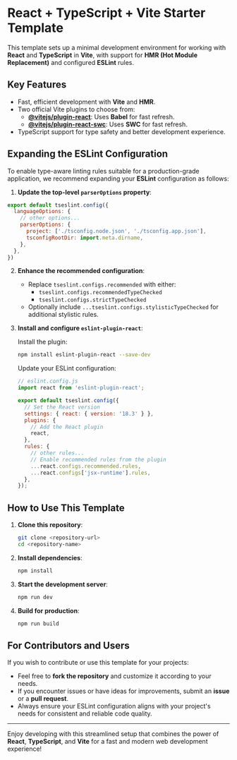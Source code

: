 # React + TypeScript + Vite Starter Template

This template sets up a minimal development environment for working with **React** and **TypeScript** in **Vite**, with support for **HMR (Hot Module Replacement)** and configured **ESLint** rules.

## Key Features
- Fast, efficient development with **Vite** and **HMR**.
- Two official Vite plugins to choose from:
  - **[@vitejs/plugin-react](https://github.com/vitejs/vite-plugin-react/blob/main/packages/plugin-react/README.md)**: Uses **Babel** for fast refresh.
  - **[@vitejs/plugin-react-swc](https://github.com/vitejs/vite-plugin-react-swc)**: Uses **SWC** for fast refresh.
- TypeScript support for type safety and better development experience.

## Expanding the ESLint Configuration

To enable type-aware linting rules suitable for a production-grade application, we recommend expanding your **ESLint** configuration as follows:

1. **Update the top-level `parserOptions` property**:

```js
export default tseslint.config({
  languageOptions: {
    // other options...
    parserOptions: {
      project: ['./tsconfig.node.json', './tsconfig.app.json'],
      tsconfigRootDir: import.meta.dirname,
    },
  },
})
```

2. **Enhance the recommended configuration**:
   - Replace `tseslint.configs.recommended` with either:
     - `tseslint.configs.recommendedTypeChecked`
     - `tseslint.configs.strictTypeChecked`
   - Optionally include `...tseslint.configs.stylisticTypeChecked` for additional stylistic rules.

3. **Install and configure `eslint-plugin-react`**:

   Install the plugin:
   ```bash
   npm install eslint-plugin-react --save-dev
   ```

   Update your ESLint configuration:
   ```js
   // eslint.config.js
   import react from 'eslint-plugin-react';

   export default tseslint.config({
     // Set the React version
     settings: { react: { version: '18.3' } },
     plugins: {
       // Add the React plugin
       react,
     },
     rules: {
       // other rules...
       // Enable recommended rules from the plugin
       ...react.configs.recommended.rules,
       ...react.configs['jsx-runtime'].rules,
     },
   });
   ```

## How to Use This Template

1. **Clone this repository**:
   ```bash
   git clone <repository-url>
   cd <repository-name>
   ```

2. **Install dependencies**:
   ```bash
   npm install
   ```

3. **Start the development server**:
   ```bash
   npm run dev
   ```

4. **Build for production**:
   ```bash
   npm run build
   ```

## For Contributors and Users

If you wish to contribute or use this template for your projects:
- Feel free to **fork the repository** and customize it according to your needs.
- If you encounter issues or have ideas for improvements, submit an **issue** or a **pull request**.
- Always ensure your ESLint configuration aligns with your project's needs for consistent and reliable code quality.

---

Enjoy developing with this streamlined setup that combines the power of **React**, **TypeScript**, and **Vite** for a fast and modern web development experience!

